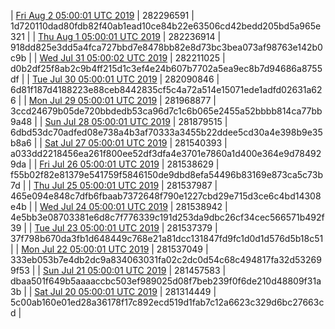 | [Fri Aug  2 05:00:01 UTC 2019](https://transfer.sh/oTXGw/dashninja-dbdump-20190802070001.tar.bz2) | 282296591 | 1d720110dad80fdb82f40ab1ead10ce84b22e63506cd42bedd205bd5a965e321 | 
| [Thu Aug  1 05:00:01 UTC 2019](https://transfer.sh/jHclC/dashninja-dbdump-20190801070001.tar.bz2) | 282236914 | 918dd825e3dd5a4fca727bbd7e8478bb82e8d73bc3bea073af98763e142b0c9b | 
| [Wed Jul 31 05:00:02 UTC 2019](https://transfer.sh/LylBo/dashninja-dbdump-20190731070002.tar.bz2) | 282211025 | d0b2df25f8ab2c9b4ff215d1c3ef4e24b607b7702a5ea9ec8b7d94686a8755df | 
| [Tue Jul 30 05:00:01 UTC 2019](https://transfer.sh/vOLpc/dashninja-dbdump-20190730070001.tar.bz2) | 282090846 | 6d81f187d4188223e88ceb8442835cf5c4a72a514e15071ede1adfd02631a626 | 
| [Mon Jul 29 05:00:01 UTC 2019](https://transfer.sh/W00ii/dashninja-dbdump-20190729070001.tar.bz2) | 281968877 | 3ccd24679b05de720bbdedb53ca96d7c1c6b065e2455a52bbbb814ca77bb9a48 | 
| [Sun Jul 28 05:00:01 UTC 2019](https://transfer.sh/riuGI/dashninja-dbdump-20190728070001.tar.bz2) | 281879515 | 6dbd53dc70adfed08e738a4b3af70333a3455b22ddee5cd30a4e398b9e35b8a6 | 
| [Sat Jul 27 05:00:01 UTC 2019](https://transfer.sh/FlU9v/dashninja-dbdump-20190727070001.tar.bz2) | 281540393 | a033dd2218456ea261f800ee52df3dfa4e3701e7860a1d400e364e9d784929da | 
| [Fri Jul 26 05:00:01 UTC 2019](https://transfer.sh/29Fsf/dashninja-dbdump-20190726070001.tar.bz2) | 281538629 | f55b02f82e81379e541759f5846150de9dbd8efa54496b83169e873ca5c73b7d | 
| [Thu Jul 25 05:00:01 UTC 2019](https://transfer.sh/ePuKm/dashninja-dbdump-20190725070001.tar.bz2) | 281537987 | 465e094e848c7dfb6fbaab7372648f790e1227cbd29e715d3ce6c4bd14308e4b | 
| [Wed Jul 24 05:00:01 UTC 2019](https://transfer.sh/FhgEo/dashninja-dbdump-20190724070001.tar.bz2) | 281538942 | 4e5bb3e08703381e6d8c7f776339c191d253da9dbc26cf34cec566571b492f39 | 
| [Tue Jul 23 05:00:01 UTC 2019](https://transfer.sh/ZVaeI/dashninja-dbdump-20190723070001.tar.bz2) | 281537379 | 37f798b670da3fb1d648449c768e21a81dcc131847fd9fc1d0d1d576d5b18c51 | 
| [Mon Jul 22 05:00:01 UTC 2019](https://transfer.sh/LzZy0/dashninja-dbdump-20190722070001.tar.bz2) | 281537049 | 333eb053b7e4db2dc9a834063031fa02c2dc0d54c68c494817fa32d532699f53 | 
| [Sun Jul 21 05:00:01 UTC 2019](https://transfer.sh/113Db5/dashninja-dbdump-20190721070001.tar.bz2) | 281457583 | dbaa501f649b5aaaaccbc503ef989025d08f7beb239f0f6de210d48809f31a3b | 
| [Sat Jul 20 05:00:01 UTC 2019](https://transfer.sh/HH9gl/dashninja-dbdump-20190720070001.tar.bz2) | 281314449 | 5c00ab160e01ed28a36178f17c892ecd519d1fab7c12a6623c329d6bc27663cd | 
